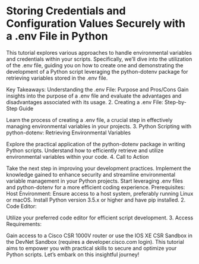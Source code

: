 # Storing Credentials and Configuration Values Securely with a .env File in Python

This tutorial explores various approaches to handle environmental variables and credentials within your scripts. Specifically, we’ll dive into the utilization of the .env file, guiding you on how to create one and demonstrating the development of a Python script leveraging the python-dotenv package for retrieving variables stored in the .env file.

Key Takeaways:
Understanding the .env File: Purpose and Pros/Cons
Gain insights into the purpose of a .env file and evaluate the advantages and disadvantages associated with its usage.
2. Creating a .env File: Step-by-Step Guide

Learn the process of creating a .env file, a crucial step in effectively managing environmental variables in your projects.
3. Python Scripting with python-dotenv: Retrieving Environmental Variables

Explore the practical application of the python-dotenv package in writing Python scripts. Understand how to efficiently retrieve and utilize environmental variables within your code.
4. Call to Action

Take the next step in improving your development practices. Implement the knowledge gained to enhance security and streamline environmental variable management in your Python projects. Start leveraging .env files and python-dotenv for a more efficient coding experience.
Prerequisites:
Host Environment:
Ensure access to a host system, preferably running Linux or macOS.
Install Python version 3.5.x or higher and have pip installed.
2. Code Editor:

Utilize your preferred code editor for efficient script development.
3. Access Requirements:

Gain access to a Cisco CSR 1000V router or use the IOS XE CSR Sandbox in the DevNet Sandbox (requires a developer.cisco.com login).
This tutorial aims to empower you with practical skills to secure and optimize your Python scripts. Let’s embark on this insightful journey!
